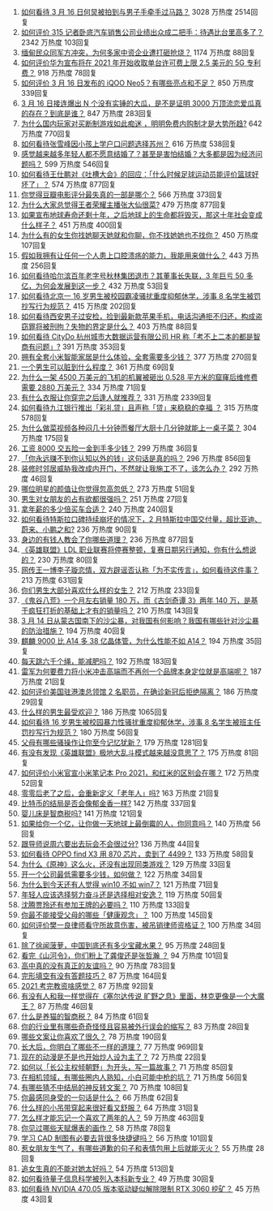 1. [如何看待 3 月 16 日何炅被拍到与男子手牵手过马路？](https://www.zhihu.com/question/449585882) 3028 万热度 2514回复
1. [如何评价 315 记者卧底汽车销售公司业绩出众成二把手：待遇比台里高多了？](https://www.zhihu.com/question/449678180) 2342 万热度 103回复
1. [缅甸民众同军方冲突，为何多家中资企业遭打砸抢烧？](https://www.zhihu.com/question/449644684) 1174 万热度 88回复
1. [如何评价华为宣布将在 2021 年开始收取单台许可费上限 2.5 美元的 5G 专利费？](https://www.zhihu.com/question/449679560) 918 万热度 78回复
1. [如何评价 3 月 16 日发布的 iQOO Neo5？有哪些亮点和不足？](https://www.zhihu.com/question/449594522) 850 万热度 339回复
1. [3 月 16 日接连爆出 N 个没有实锤的大瓜，是不是证明 3000 万顶流恋爱瓜真的存在？到底是谁？](https://www.zhihu.com/question/449640992) 847 万热度 283回复
1. [为什么国内玩家对买断制游戏如此痴迷 ，明明免费内购制才是大势所趋?](https://www.zhihu.com/question/449099344) 642 万热度 770回复
1. [如何看待张雪峰因小孩上学户口问题选择苏州？](https://www.zhihu.com/question/449231456) 616 万热度 538回复
1. [感觉越来越多年轻人都不愿意结婚了？甚至是害怕结婚？大多都是因为经济问题吗？](https://www.zhihu.com/question/448650271) 599 万热度 546回复
1. [如何看待王仕鹏对《吐槽大会》的回应：「什么时候足球运动员能评价篮球好坏了」？](https://www.zhihu.com/question/449601303) 574 万热度 877回复
1. [你觉得豆瓣电影评分最失真的一部是哪个？](https://www.zhihu.com/question/346658239) 566 万热度 373回复
1. [为什么大家总觉得王者荣耀主播张大仙很菜?](https://www.zhihu.com/question/384371807) 479 万热度 877回复
1. [如果宣布地球寿命还剩十年，之后地球上的生命都将毁灭，那这十年社会变成什么样子？](https://www.zhihu.com/question/446997841) 451 万热度 400回复
1. [为什么有的女生你找她聊天她就和你聊，你不找她她也不找你？](https://www.zhihu.com/question/438373759) 450 万热度 107回复
1. [假如我拥有让任何一个人患上口腔溃疡的能力，我能用来做什么？](https://www.zhihu.com/question/448970341) 443 万热度 256回复
1. [如何看待哈尔滨百年老字号秋林集团退市？其董事长失联，3 年巨亏 50 多亿，为何会发展到这一步？](https://www.zhihu.com/question/448970133) 432 万热度 53回复
1. [如何看待北京一 16 岁男生被校园霸凌骚扰重度抑郁休学，涉事 8 名学生被罚抄写行为规范？](https://www.zhihu.com/question/449615368) 415 万热度 202回复
1. [如何看待西安男子过安检，捡到最新款苹果手机，电话沟通拒不归还，构成盗窃罪将被刑拘？失物的界定是什么？](https://www.zhihu.com/question/449610717) 403 万热度 88回复
1. [如何看待 CityDo 杭州城市大数据运营有限公司 HR 称「考不上二本的都是智商有问题」?](https://www.zhihu.com/question/449638182) 391 万热度 353回复
1. [拥有全套小米智能家居是什么体验，全套需要多少钱？](https://www.zhihu.com/question/356183914) 377 万热度 270回复
1. [一个男生可以脏到什么程度？](https://www.zhihu.com/question/270616337) 361 万热度 69回复
1. [为什么一架 4500 万美元的飞机的机翼被砸出 0.528 平方米的窟窿后维修费需要 2880 万美元？](https://www.zhihu.com/question/446051635) 334 万热度 71回复
1. [有什么衣服让你穿完之后逢人就推荐？](https://www.zhihu.com/question/368860490) 331 万热度 2339回复
1. [如何看待九江银行推出「彩礼贷」且声称「贷」来稳稳的幸福 ？](https://www.zhihu.com/question/449598282) 315 万热度 578回复
1. [为什么做菜视频各种闷几十分钟而餐厅大厨十几分钟就能上一桌子菜？](https://www.zhihu.com/question/387166677) 304 万热度 175回复
1. [工资 8000 交五险一金到手多少钱？](https://www.zhihu.com/question/372675379) 299 万热度 36回复
1. [「你永远赚不到你认知以外的钱」这句话是真的吗？](https://www.zhihu.com/question/444218782) 296 万热度 856回复
1. [装修时邻居威胁我改成内开门，不然就让我施工不了，该怎么办？](https://www.zhihu.com/question/448288202) 292 万热度 46回复
1. [哪位明星的颜值让你觉得忽高忽低？](https://www.zhihu.com/question/445285593) 273 万热度 51回复
1. [男生对女朋友的占有欲都很强吗？](https://www.zhihu.com/question/332142062) 251 万热度 27回复
1. [拿年薪的多少倍买车合适？](https://www.zhihu.com/question/383531441) 240 万热度 240回复
1. [如何看待特斯拉口碑持续崩坏的情况下，2 月特斯拉中国交付量，超比亚迪、蔚来、小鹏之和?](https://www.zhihu.com/question/448590405) 236 万热度 90回复
1. [身边的有钱人教会了你哪些道理？](https://www.zhihu.com/question/430653175) 236 万热度 877回复
1. [《英雄联盟》LDL 职业联赛将停赛整顿，复赛日期另行通知，你有什么想说的？](https://www.zhihu.com/question/449602832) 230 万热度 80回复
1. [网传王一博李子璇恋情，双方辟谣否认称「为不实传言」，如何看待这件事？](https://www.zhihu.com/question/449636596) 213 万热度 631回复
1. [你们男生大部分喜欢什么样的女生？](https://www.zhihu.com/question/440011949) 212 万热度 233回复
1. [《鬼谷八荒》一个月左右销量 180 万，而《古剑奇谭 3》两年 140 万，是基于疯狂打折的基础上才有的销量吗？](https://www.zhihu.com/question/448196510) 210 万热度 143回复
1. [3 月 14 日从蒙古国南下的沙尘暴，对我国有何影响？我国有哪些针对沙尘暴的防治措施？](https://www.zhihu.com/question/449452410) 194 万热度 40回复
1. [麒麟 9000 比 A14 多 38 亿晶体管，为什么性能不如 A14？](https://www.zhihu.com/question/448965635) 194 万热度 35回复
1. [每天跳六千个绳，能减肥吗？](https://www.zhihu.com/question/289540511) 192 万热度 183回复
1. [雷军为何要费力将小米冲击高端而不再创一个品牌本身定位就是高端呢？](https://www.zhihu.com/question/448976877) 187 万热度 21回复
1. [如何评价美国驻港澳总领馆 2 名职员，在确诊新冠后拒绝隔离？](https://www.zhihu.com/question/449472975) 186 万热度 29回复
1. [什么样的男生最受欢迎？](https://www.zhihu.com/question/30311473) 186 万热度 1065回复
1. [如何看待 16 岁男生被校园暴力性骚扰重度抑郁休学，涉事 8 名学生被班主任罚抄写行为规范？](https://www.zhihu.com/question/449591184) 180 万热度 56回复
1. [父母有哪些骚操作让你至今记忆犹新？](https://www.zhihu.com/question/306434148) 179 万热度 1281回复
1. [有没有发现《英雄联盟》极地大乱斗模式越来越没意思了？](https://www.zhihu.com/question/444348970) 175 万热度 81回复
1. [如何评价小米官宣小米笔记本 Pro 2021，和红米的区别会在哪？](https://www.zhihu.com/question/449610285) 172 万热度 52回复
1. [零零后老了之后，会重新定义「老年人」吗?](https://www.zhihu.com/question/449162702) 163 万热度 21回复
1. [比特币的结局是否会像郁金香一样?](https://www.zhihu.com/question/445567290) 142 万热度 337回复
1. [婴儿床是智商税吗?](https://www.zhihu.com/question/445039825) 141 万热度 121回复
1. [如果给你一个亿，让你做一天地球上最倒霉的人，你同意吗？](https://www.zhihu.com/question/393195089) 140 万热度 56回复
1. [跟导师说周六要出去玩会不会很过分?](https://www.zhihu.com/question/448978057) 136 万热度 44回复
1. [如何看待 OPPO find X3 用 870 芯片，卖到了 4499？](https://www.zhihu.com/question/448824396) 133 万热度 58回复
1. [为什么《原神》这么火，还没有出现同类游戏？](https://www.zhihu.com/question/448872686) 129 万热度 33回复
1. [开一个公司最低需要多少钱，如何做？](https://www.zhihu.com/question/19841830) 122 万热度 34回复
1. [为什么到今天还有人觉得 win10 不如 win7？](https://www.zhihu.com/question/449255026) 121 万热度 71回复
1. [年轻人应该选择努力奋斗还是选择相对安逸？](https://www.zhihu.com/question/449657927) 119 万热度 50回复
1. [沈腾贾玲还有参加王牌的必要吗？](https://www.zhihu.com/question/447691788) 110 万热度 133回复
1. [你最不能接受父母的哪些「健康观念」？](https://www.zhihu.com/question/448915301) 100 万热度 145回复
1. [如何评价樊一良律师看守所故意伤害，被吊销律师资格证？](https://www.zhihu.com/question/449488446) 100 万热度 34回复
1. [除了徐闻菠萝，中国到底还有多少宝藏水果？](https://www.zhihu.com/question/448462051) 95 万热度 248回复
1. [看完《山河令》，你们粉上了龚俊还是张哲瀚 ？](https://www.zhihu.com/question/449243255) 94 万热度 101回复
1. [高中真的没有真正的友谊吗？](https://www.zhihu.com/question/440800403) 90 万热度 783回复
1. [完形填空有没有答题技巧？](https://www.zhihu.com/question/21864589) 87 万热度 164回复
1. [2021 考完教资啥感觉？](https://www.zhihu.com/question/449137629) 87 万热度 92回复
1. [有没有人和我一样觉得在《塞尔达传说 旷野之息》里面，林克更像是一个大魔王？](https://www.zhihu.com/question/427646550) 87 万热度 46回复
1. [什么是养猫的智商税？](https://www.zhihu.com/question/445480922) 84 万热度 61回复
1. [你的行业里有哪些奇奇怪怪且容易被外行误会的缩写？](https://www.zhihu.com/question/449614248) 83 万热度 28回复
1. [哪些文案让你喜欢了很久？](https://www.zhihu.com/question/442927183) 78 万热度 190回复
1. [长大后，你明白了哪些不一样的道理？](https://www.zhihu.com/question/45394531) 77 万热度 969回复
1. [现在的动漫是不是也开始炒人设为主了？](https://www.zhihu.com/question/449250632) 72 万热度 22回复
1. [如何以「长公主权倾朝野」为开头，写一篇故事？](https://www.zhihu.com/question/402010747) 71 万热度 85回复
1. [在相机领域，有哪些圈内人熟知，小白可能中枪的坑？](https://www.zhihu.com/question/447567781) 71 万热度 56回复
1. [有哪些猜不中结局的神反转文案？](https://www.zhihu.com/question/440291385) 70 万热度 108回复
1. [你最感同身受的一句话是什么？](https://www.zhihu.com/question/446459699) 66 万热度 62回复
1. [什么样的小吊带穿起来很好看又舒服？](https://www.zhihu.com/question/446715939) 64 万热度 31回复
1. [怎么样才能忘记一个喜欢了两年的人？](https://www.zhihu.com/question/448026407) 59 万热度 463回复
1. [你见过哪些天赋爆表的画作？](https://www.zhihu.com/question/319668489) 58 万热度 78回复
1. [学习 CAD 制图有必要去背很多快捷键吗？](https://www.zhihu.com/question/350875836) 56 万热度 101回复
1. [惹女朋友生气了，有哪些道歉的句子和表情包用上后就能灭火？](https://www.zhihu.com/question/371652755) 55 万热度 28回复
1. [追女生真的不能对她太好吗？](https://www.zhihu.com/question/435541311) 54 万热度 513回复
1. [如何看待量子信息科学被列入本科新专业？](https://www.zhihu.com/question/447131529) 49 万热度 30回复
1. [如何看待 NVIDIA 470.05 版本驱动疑似解除限制 RTX 3060 挖矿？](https://www.zhihu.com/question/449538339) 45 万热度 43回复